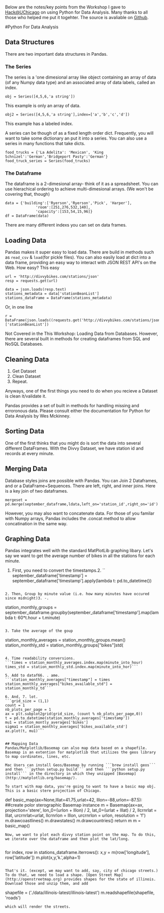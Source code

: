 Below are the notes/key points from the Workshop I gave to [Hack@UChicago](http://hack.uchicago.edu) on using Python for Data Analysis. Many thanks to all those who helped me put it togehter. The source is avaliable on [Github](http://github.com/hunterowens/python-data-analysis).

#Python For Data Analysis

## Data Structures
There are two important data structures in Pandas. 
### The Series
The series is a 'one dimesional array like object containing an array of data (of any Numpy data type) and an associated array of data labels, called an index.

```
obj = Series([4,5,6,'a string'])

```
This example is only an array of data. 

```
obj2 = Series([4,5,6,'a string'],index=['a','b','c','d'])

```
This example has a labeled index.

A series can be though of as a fixed length order dict. Frequently, you will want to take some dictionary an put it into a series. You can also use a series in many functions that take dicts. 


```
food_trucks = {'La Adelita': 'Mexican', 'King Schnizel':'German','Bridgeport Pasty':'German'}
food_truck_series = Series(food_trucks)
```
### The Dataframe 
The dataframe is a 2-dimesional array- think of it as a spreadsheet. You can use hierachical ordering to achieve multi-dimesional arrays. (We won't be covering that, though)

```
data = {'building':['Ryerson','Ryerson','Pick', 'Harper'],
              'room':[251,276,532,140],
              'capacity':[153,54,15,96]}
df = DataFrame(data)
```

There are many different indexs you can set on data frames. 

## Loading Data
Pandas makes it super easy to load data. There are build in methods such as `read_csv` & `load`(for pickle files). You can also easily load at dict into a data frame, providing an easy way to interact with JSON REST API's on the Web. How easy? This easy

```
url = 'http://divvybikes.com/stations/json'
resp = requests.get(url)

data = json.loads(resp.text)
stations_metadata = data['stationBeanList']
stations_dataFrame = DataFrame(stations_metadata)
```
Or, in one line
```
r = DataFrame(json.loads((requests.get('http://divvybikes.com/stations/json')).text)['stationBeanList'])
```

Not Covered in the This Workshop: Loading Data from Databases. However, there are several built in methods for creating dataframes from SQL and NoSQL Databases.

## Cleaning Data
1. Get Dataset
2. Clean Dataset
3. Repeat. 

Anyways, one of the first things you need to do when you recieve a Dataset is clean it/validate it. 

Pandas provides a set of built in methods for handling missing and erroronous data. Please consult either the documentation for Python for Data Analysis by Wes Mckinney. 


## Sorting Data
One of the first thinks that you might do is sort the data into several different DataFrames. With the Divvy Dataset, we have station id and records at every minute.  

## Merging Data
Database styles joins are possible with Pandas. You can Join 2 Dataframes, and or a DataFrame+Sequences. There are left, right, and inner joins. Here is a key join of two dataframes. 

```
mergeset = pd.merge(september_dataframe,ldata,left_on='station_id',right_on='id')
```

However, you may also want to concatenate data. For those of you familar with Numpy arrays, Pandas includes the .concat method to allow concatination in the same way. 


## Graphing Data
Pandas integrates well with the standard MatPlotLib graphing libary. Let's say we want to get the average number of bikes in all the stations for each minute. 

1. First, you need to convert the timestamps.2. 
``
september_dataframe['timestamp'] = september_dataframe['timestamp'].apply(lambda t: pd.to_datetime())
```

2. Then, Group by minute value (i.e. how many minutes have occured since midnight)3. -.
```
station_monthly_groups = september_dataframe.groupby(september_dataframe['timestamp'].map(lambda t: 60*t.hour + t.minute)
```

3. Take the average of the goup

```
station_monthly_averages = station_monthly_groups.mean()
station_monthly_std = station_monthly_groups["bikes"]std(
``` 

4. Time readability conversions.
```times = station_monthly_averages.index.map(minute_into_hour)
times_std = station_monthly_std.index.map(minute_into_hor)```

5. Add to dataf66. . ame. 
```station_monthly_averages["timestamp"] = times
station_monthly_averages["bikes_available_std"] = station_monthly_td```

6. And, 7. lot. 
```grid_size = (1,1)
count = 1
nb_plots_per_page = 1
ax = plt.subplot2grid(grid_size, (count % nb_plots_per_page,0))
t = pd.to_datetime(station_monthly_averages['timestamp'])
mu1 = station_montly_averages['bikes']
sigma1 = station_monthly_averages['bikes_available_std']
ax.plot(t, mu1)```


## Mapping Data
Pandas/Matplotlib/Basemap can also map data based on a shapefile. Basemap is an extention for matplotlib that utilizes the geos library to map cordinates, lines, etc. 

Mac Users can install Geos/Basemap by running ```brew install geos``` and then ```python setup.py build``` and then ```python setup.py install``` in the directory in which they unzipped [Basemap](http://matplotlib.org/basemap/).

To start with map data, you're going to want to have a basic map obj. This is a basic stere projection of Chicago.

```
def basic_map(ax=None,lllat=41.75,urlat=42,
              lllon=-88,urlon=-87.5):
    ##create polor sterographic Basemap instance
    m = Basemap(ax=ax, projection='stere',
                lon_0=(urlon + lllon) / 2,
                lat_0=(urlat + lllat) / 2,
                llcrnrlat = lllat, urcrnrlat=urlat,
                llcrnrlon = lllon, urcrnrlon = urlon,
                resolution = 'f')
    m.drawcoastlines()
    m.drawstates()
    m.drawcountries()
    return m
m = basic_map()
```
Now, we want to plot each divvy station point on the map. To do this, we iterate over the dataframe and then plot the lat/long.


```
for index, row in stations_dataframe.iterrows():
    x,y = m(row['longitude'], row['latitude'])
    m.plot(x,y,'k.',alpha=1)
```

That's it. (except, we may want to add, say, city of chicago streets.) To do that, we need to load a shape. [Open Street Map](http://openstreetmap.org) provides shapes for the state of illinois. Download those and unzip them, and add 

```
shapefile = ('./data/illinois-latest/illinois-latest')
m.readshapefile(shapefile, 'roads')
```
which will render the streets. 
